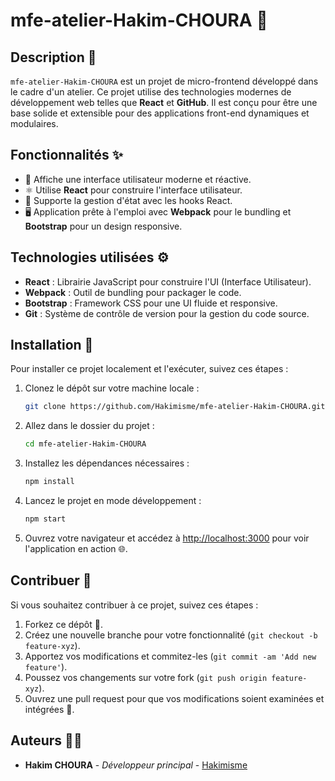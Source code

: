 # mfe-atelier-Hakim-CHOURA 🚀

## Description 📝

`mfe-atelier-Hakim-CHOURA` est un projet de micro-frontend développé dans le cadre d'un atelier. Ce projet utilise des technologies modernes de développement web telles que **React** et **GitHub**. Il est conçu pour être une base solide et extensible pour des applications front-end dynamiques et modulaires.

## Fonctionnalités ✨

- 🚀 Affiche une interface utilisateur moderne et réactive.
- ⚛️ Utilise **React** pour construire l'interface utilisateur.
- 🔄 Supporte la gestion d'état avec les hooks React.
- 🖥️ Application prête à l'emploi avec **Webpack** pour le bundling et **Bootstrap** pour un design responsive.

## Technologies utilisées ⚙️

- **React** : Librairie JavaScript pour construire l'UI (Interface Utilisateur).
- **Webpack** : Outil de bundling pour packager le code.
- **Bootstrap** : Framework CSS pour une UI fluide et responsive.
- **Git** : Système de contrôle de version pour la gestion du code source.

## Installation 🔧

Pour installer ce projet localement et l'exécuter, suivez ces étapes :

1. Clonez le dépôt sur votre machine locale :

   ```bash
   git clone https://github.com/Hakimisme/mfe-atelier-Hakim-CHOURA.git
   ```

2. Allez dans le dossier du projet :

   ```bash
   cd mfe-atelier-Hakim-CHOURA
   ```

3. Installez les dépendances nécessaires :

   ```bash
   npm install
   ```

4. Lancez le projet en mode développement :

   ```bash
   npm start
   ```

5. Ouvrez votre navigateur et accédez à [http://localhost:3000](http://localhost:3000) pour voir l'application en action 🌐.

## Contribuer 🤝

Si vous souhaitez contribuer à ce projet, suivez ces étapes :

1. Forkez ce dépôt 🍴.
2. Créez une nouvelle branche pour votre fonctionnalité (`git checkout -b feature-xyz`).
3. Apportez vos modifications et commitez-les (`git commit -am 'Add new feature'`).
4. Poussez vos changements sur votre fork (`git push origin feature-xyz`).
5. Ouvrez une pull request pour que vos modifications soient examinées et intégrées 🔄.

## Auteurs 👨‍💻

- **Hakim CHOURA** - *Développeur principal* - [Hakimisme](https://github.com/Hakimisme)
